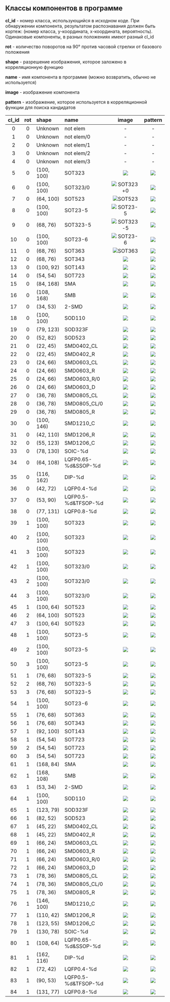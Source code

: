 ## Классы компонентов в программе

**cl_id** - номер класса, использующийся в исходном коде. При обнаружении компонента, результатом распознавания должен быть кортеж: (номер класса, y-координата, x-координата, вероятность). Одинаковые компоненты, в разных положениях имеют разный cl_id

**rot** - количество поворотов на 90° против часовой стрелки от базового положения

**shape** - разрешение изображения, которое заложено в корреляционную функцию

**name** - имя компонента в программе (можно возвратить, обычно не используется)

**image** - изображение компонента

**pattern** - изображение, которое используется в корреляционной функции для поиска кандидатов

| cl_id | rot  | shape      | name                | image | pattern |
| :---: | :--: | :--------- | :------------------ | :--: |:--:|
|	0	|	0	|	Unknown	|	not elem	|	-	|-|
|	1	|	0	|	Unknown	|	not elem/0	|	-	|-|
|	2	|	0	|	Unknown	|	not elem/1	|	-	|-|
|	3	|	0	|	Unknown	|	not elem/2	|	-	|-|
|	4	|	0	|	Unknown	|	not elem/3	|	-	|-|
|	5	|	0	|	(100, 100)	|	SOT323	| ![](elements\images\SOT323.bmp)	|	![](elements\images_patterns\5.bmp)	|
|	6	|	0	|	(100, 100)	|	SOT323/0	| ![SOT323+0](elements\images\SOT3230.bmp)	|	![](elements\images_patterns\6.bmp)	|
|	7	|	0	|	(64, 100)	|	SOT523	| ![SOT523](elements\images\SOT523.bmp)	|	![](elements\images_patterns\7.bmp)	|
|	8	|	0	|	(100, 100)	|	SOT23-5	| ![SOT23-5](elements\images\SOT23-5.bmp)	|	![](elements\images_patterns\8.bmp)	|
|	9	|	0	|	(68, 76)	|	SOT323-5	| ![SOT323-5](elements\images\SOT323-5.bmp)	|	![](elements\images_patterns\9.bmp)	|
|	10	|	0	|	(100, 100)	|	SOT23-6	| ![SOT23-6](elements\images\SOT23-6.bmp)	|	![](elements\images_patterns\10.bmp)	|
|	11	|	0	|	(68, 76)	|	SOT363	| ![SOT363](elements\images\SOT363.bmp)	|	![](elements\images_patterns\11.bmp)	|
|	12	|	0	|	(68, 76)	|	SOT343	|![](elements\images\SOT343.bmp)	|	![](elements\images_patterns\12.bmp)	|
|	13	|	0	|	(100, 92)	|	SOT143	|![](elements\images\SOT143.bmp)	|	![](elements\images_patterns\13.bmp)	|
|	14	|	0	|	(54, 54)	|	SOT723	|![](elements\images\SOT723.bmp)	|	![](elements\images_patterns\14.bmp)	|
|	15	|	0	|	(84, 168)	|	SMA	|![](elements\images\SMA.bmp)	|	![](elements\images_patterns\15.bmp)	|
|	16	|	0	|	(108, 168)	|	SMB	|![](elements\images\SMB.bmp)	|	![](elements\images_patterns\16.bmp)	|
|	17	|	0	|	(34, 53)	|	2-SMD	|![](elements\images\2-SMD.bmp)	|	![](elements\images_patterns\17.bmp)	|
|	18	|	0	|	(100, 100)	|	SOD110	|![](elements\images\SOD110.bmp)	|	![](elements\images_patterns\18.bmp)	|
|	19	|	0	|	(79, 123)	|	SOD323F	|![](elements\images\SOD323F.bmp)	|	![](elements\images_patterns\19.bmp)	|
|	20	|	0	|	(52, 82)	|	SOD523	|![](elements\images\SOD523.bmp)	|	![](elements\images_patterns\20.bmp)	|
|	21	|	0	|	(22, 45)	|	SMD0402_CL	|![](elements\images\SMD0402_CL.bmp)	|	![](elements\images_patterns\21.bmp)	|
|	22	|	0	|	(22, 45)	|	SMD0402_R	|![](elements\images\SMD0402_R.bmp)	|	![](elements\images_patterns\22.bmp)	|
|	23	|	0	|	(24, 66)	|	SMD0603_CL	|![](elements\images\SMD0603_CL.bmp)	|	![](elements\images_patterns\23.bmp)	|
|	24	|	0	|	(24, 66)	|	SMD0603_R	|![](elements\images\SMD0603_R.bmp)	|	![](elements\images_patterns\24.bmp)	|
|	25	|	0	|	(24, 66)	|	SMD0603_R/0	|![](elements\images\SMD0603_R0.bmp)	|	![](elements\images_patterns\25.bmp)	|
|	26	|	0	|	(24, 66)	|	SMD0603_D	|![](elements\images\SMD0603_D.bmp)	|	![](elements\images_patterns\26.bmp)	|
|	27	|	0	|	(36, 78)	|	SMD0805_CL	|![](elements\images\SMD0805_CL.bmp)	|	![](elements\images_patterns\27.bmp)	|
|	28	|	0	|	(36, 78)	|	SMD0805_CL/0	|![](elements\images\SMD0805_CL0.bmp)	|	![](elements\images_patterns\28.bmp)	|
|	29	|	0	|	(36, 78)	|	SMD0805_R	|![](elements\images\SMD0805_R.bmp)	|	![](elements\images_patterns\29.bmp)	|
|	30	|	0	|	(100, 146)	|	SMD1210_C	|![](elements\images\SMD1210_C.bmp)	|	![](elements\images_patterns\30.bmp)	|
|	31	|	0	|	(42, 110)	|	SMD1206_R	|![](elements\images\SMD1206_R.bmp)	|	![](elements\images_patterns\31.bmp)	|
|	32	|	0	|	(55, 123)	|	SMD1206_C	|![](elements\images\SMD1206_C.bmp)	|	![](elements\images_patterns\32.bmp)	|
|	33	|	0	|	(78, 130)	|	SOIC-%d	|![](elements\images\SOIC-%d.bmp)	|	![](elements\images_patterns\33.bmp)	|
|	34	|	0	|	(64, 108)	|	LQFP0.65-%d&SSOP-%d	|![](elements\images\LQFP0.65-%d&SSOP-%d.bmp)	|	![](elements\images_patterns\34.bmp)	|
|	35	|	0	|	(116, 162)	|	DIP-%d	|![](elements\images\DIP-%d.bmp)	|	![](elements\images_patterns\35.bmp)	|
|	36	|	0	|	(42, 72)	|	LQFP0.4-%d	|![](elements\images\LQFP0.4-%d.bmp)	|	![](elements\images_patterns\36.bmp)	|
|	37	|	0	|	(53, 90)	|	LQFP0.5-%d&TFSOP-%d	|![](elements\images\LQFP0.5-%d&TFSOP-%d.bmp)	|	![](elements\images_patterns\37.bmp)	|
|	38	|	0	|	(77, 131)	|	LQFP0.8-%d	|![](elements\images\LQFP0.8-%d.bmp)	|	![](elements\images_patterns\38.bmp)	|
|	39	|	1	|	(100, 100)	|	SOT323	|![](elements\images\id39.bmp)	|	![](elements\images_patterns\39.bmp)	|
|	40	|	2	|	(100, 100)	|	SOT323	|![](elements\images\id40.bmp)	|	![](elements\images_patterns\40.bmp)	|
|	41	|	3	|	(100, 100)	|	SOT323	|![](elements\images\id41.bmp)	|	![](elements\images_patterns\41.bmp)	|
|	42	|	1	|	(100, 100)	|	SOT323/0	|![](elements\images\id42.bmp)	|	![](elements\images_patterns\42.bmp)	|
|	43	|	2	|	(100, 100)	|	SOT323/0	|![](elements\images\id43.bmp)	|	![](elements\images_patterns\43.bmp)	|
|	44	|	3	|	(100, 100)	|	SOT323/0	|![](elements\images\id44.bmp)	|	![](elements\images_patterns\44.bmp)	|
|	45	|	1	|	(100, 64)	|	SOT523	|![](elements\images\id45.bmp)	|	![](elements\images_patterns\45.bmp)	|
|	46	|	2	|	(64, 100)	|	SOT523	|![](elements\images\id46.bmp)	|	![](elements\images_patterns\46.bmp)	|
|	47	|	3	|	(100, 64)	|	SOT523	|![](elements\images\id47.bmp)	|	![](elements\images_patterns\47.bmp)	|
|	48	|	1	|	(100, 100)	|	SOT23-5	|![](elements\images\id48.bmp)	|	![](elements\images_patterns\48.bmp)	|
|	49	|	2	|	(100, 100)	|	SOT23-5	|![](elements\images\id49.bmp)	|	![](elements\images_patterns\49.bmp)	|
|	50	|	3	|	(100, 100)	|	SOT23-5	|![](elements\images\id50.bmp)	|	![](elements\images_patterns\50.bmp)	|
|	51	|	1	|	(76, 68)	|	SOT323-5	|![](elements\images\id51.bmp)	|	![](elements\images_patterns\51.bmp)	|
|	52	|	2	|	(68, 76)	|	SOT323-5	|![](elements\images\id52.bmp)	|	![](elements\images_patterns\52.bmp)	|
|	53	|	3	|	(76, 68)	|	SOT323-5	|![](elements\images\id53.bmp)	|	![](elements\images_patterns\53.bmp)	|
|	54	|	1	|	(100, 100)	|	SOT23-6	|![](elements\images\id54.bmp)	|	![](elements\images_patterns\54.bmp)	|
|	55	|	1	|	(76, 68)	|	SOT363	|![](elements\images\id55.bmp)	|	![](elements\images_patterns\55.bmp)	|
|	56	|	1	|	(76, 68)	|	SOT343	|![](elements\images\id56.bmp)	|	![](elements\images_patterns\56.bmp)	|
|	57	|	1	|	(92, 100)	|	SOT143	|![](elements\images\id57.bmp)	|	![](elements\images_patterns\57.bmp)	|
|	58	|	1	|	(54, 54)	|	SOT723	|![](elements\images\id58.bmp)	|	![](elements\images_patterns\58.bmp)	|
|	59	|	2	|	(54, 54)	|	SOT723	|![](elements\images\id59.bmp)	|	![](elements\images_patterns\59.bmp)	|
|	60	|	3	|	(54, 54)	|	SOT723	|![](elements\images\id60.bmp)	|	![](elements\images_patterns\60.bmp)	|
|	61	|	1	|	(168, 84)	|	SMA	|![](elements\images\id61.bmp)	|	![](elements\images_patterns\61.bmp)	|
|	62	|	1	|	(168, 108)	|	SMB	|![](elements\images\id62.bmp)	|	![](elements\images_patterns\62.bmp)	|
|	63	|	1	|	(53, 34)	|	2-SMD	|![](elements\images\id63.bmp)	|	![](elements\images_patterns\63.bmp)	|
|	64	|	1	|	(100, 100)	|	SOD110	|![](elements\images\id64.bmp)	|	![](elements\images_patterns\64.bmp)	|
|	65	|	1	|	(123, 79)	|	SOD323F	|![](elements\images\id65.bmp)	|	![](elements\images_patterns\65.bmp)	|
|	66	|	1	|	(82, 52)	|	SOD523	|![](elements\images\id66.bmp)	|	![](elements\images_patterns\66.bmp)	|
|	67	|	1	|	(45, 22)	|	SMD0402_CL	|![](elements\images\id67.bmp)	|	![](elements\images_patterns\67.bmp)	|
|	68	|	1	|	(45, 22)	|	SMD0402_R	|![](elements\images\id68.bmp)	|	![](elements\images_patterns\68.bmp)	|
|	69	|	1	|	(66, 24)	|	SMD0603_CL	|![](elements\images\id69.bmp)	|	![](elements\images_patterns\69.bmp)	|
|	70	|	1	|	(66, 24)	|	SMD0603_R	|![](elements\images\id70.bmp)	|	![](elements\images_patterns\70.bmp)	|
|	71	|	1	|	(66, 24)	|	SMD0603_R/0	|![](elements\images\id71.bmp)	|	![](elements\images_patterns\71.bmp)	|
|	72	|	1	|	(66, 24)	|	SMD0603_D	|![](elements\images\id72.bmp)	|	![](elements\images_patterns\72.bmp)	|
|	73	|	1	|	(78, 36)	|	SMD0805_CL	|![](elements\images\id73.bmp)	|	![](elements\images_patterns\73.bmp)	|
|	74	|	1	|	(78, 36)	|	SMD0805_CL/0	|![](elements\images\id74.bmp)	|	![](elements\images_patterns\74.bmp)	|
|	75	|	1	|	(78, 36)	|	SMD0805_R	|![](elements\images\id75.bmp)	|	![](elements\images_patterns\75.bmp)	|
|	76	|	1	|	(146, 100)	|	SMD1210_C	|![](elements\images\id76.bmp)	|	![](elements\images_patterns\76.bmp)	|
|	77	|	1	|	(110, 42)	|	SMD1206_R	|![](elements\images\id77.bmp)	|	![](elements\images_patterns\77.bmp)	|
|	78	|	1	|	(123, 55)	|	SMD1206_C	|![](elements\images\id78.bmp)	|	![](elements\images_patterns\78.bmp)	|
|	79	|	1	|	(130, 78)	|	SOIC-%d	|![](elements\images\id79.bmp)	|	![](elements\images_patterns\79.bmp)	|
|	80	|	1	|	(108, 64)	|	LQFP0.65-%d&SSOP-%d	|![](elements\images\id80.bmp)	|	![](elements\images_patterns\80.bmp)	|
|	81	|	1	|	(162, 116)	|	DIP-%d	|![](elements\images\id81.bmp)	|	![](elements\images_patterns\81.bmp)	|
|	82	|	1	|	(72, 42)	|	LQFP0.4-%d	|![](elements\images\id82.bmp)	|	![](elements\images_patterns\82.bmp)	|
|	83	|	1	|	(90, 53)	|	LQFP0.5-%d&TFSOP-%d	|![](elements\images\id83.bmp)	|	![](elements\images_patterns\83.bmp)	|
|	84	|	1	|	(131, 77)	|	LQFP0.8-%d	|![](elements\images\id84.bmp)	|	![](elements\images_patterns\84.bmp)	|

